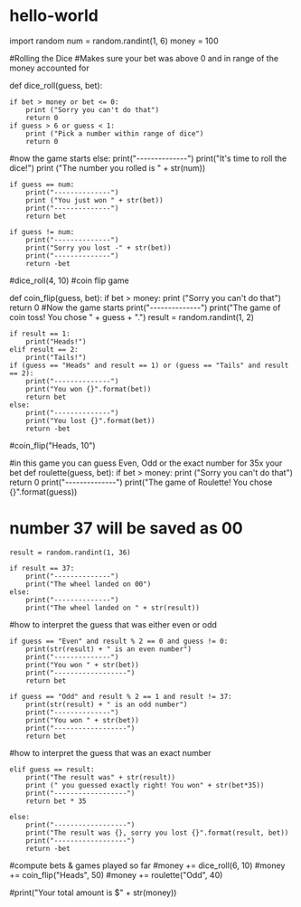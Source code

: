 # hello-world

import random
num = random.randint(1, 6)
money = 100

#Rolling the Dice 
#Makes sure your bet was above 0 and in range of the money accounted for 

def dice_roll(guess, bet):
    
    if bet > money or bet <= 0:
        print ("Sorry you can't do that")
        return 0 
    if guess > 6 or guess < 1:
        print ("Pick a number within range of dice")
        return 0 

#now the game starts 
    else:
        print("--------------")
        print("It's time to roll the dice!")
        print ("The number you rolled is " + str(num))

    if guess == num:
        print("--------------")
        print ("You just won " + str(bet))
        print("--------------")
        return bet

    if guess != num:
        print("--------------")
        print("Sorry you lost -" + str(bet))
        print("--------------")
        return -bet 

#dice_roll(4, 10)
#coin flip game

def coin_flip(guess, bet):
    if bet > money:
        print ("Sorry you can't do that")
        return 0 
#Now the game starts
    print("--------------") 
    print("The game of coin toss! You chose " + guess + ".")
    result = random.randint(1, 2)

    if result == 1:
        print("Heads!")
    elif result == 2:
        print("Tails!")
    if (guess == "Heads" and result == 1) or (guess == "Tails" and result == 2):
        print("--------------") 
        print("You won {}".format(bet))
        return bet
    else:
        print("--------------") 
        print("You lost {}".format(bet))
        return -bet

#coin_flip("Heads, 10")

#in this game you can guess Even, Odd or the exact number for 35x your bet
def roulette(guess, bet):
    if bet > money:
        print ("Sorry you can't do that")
        return 0 
    print("--------------") 
    print("The game of Roulette! You chose {}".format(guess))
# number 37 will be saved as 00
    result = random.randint(1, 36)

    if result == 37:
        print("--------------") 
        print("The wheel landed on 00")
    else:
        print("--------------") 
        print("The wheel landed on " + str(result))
        
#how to interpret the guess that was either even or odd

    if guess == "Even" and result % 2 == 0 and guess != 0:
        print(str(result) + " is an even number")
        print("--------------") 
        print("You won " + str(bet))
        print("------------------")
        return bet

    if guess == "Odd" and result % 2 == 1 and result != 37:
        print(str(result) + " is an odd number")
        print("--------------") 
        print("You won " + str(bet))
        print("------------------")
        return bet 

#how to interpret the guess that was an exact number

    elif guess == result:
        print("The result was" + str(result))
        print (" you guessed exactly right! You won" + str(bet*35))
        print("------------------")
        return bet * 35

    else:
        print("------------------")
        print("The result was {}, sorry you lost {}".format(result, bet))
        print("------------------")
        return -bet 



#compute bets & games played so far
#money += dice_roll(6, 10)
#money += coin_flip("Heads", 50)
#money += roulette("Odd", 40)

#print("Your total amount is $" + str(money))


        
        
